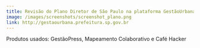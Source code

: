 ```yaml
---
title: Revisão do Plano Diretor de São Paulo na plataforma GestãoUrbanaSP
image: /images/screenshots/screenshot_plano.png
link: http://gestaourbana.prefeitura.sp.gov.br
---
```


Produtos usados: GestãoPress, Mapeamento Colaborativo e Café Hacker
